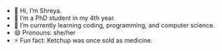 - 👋 Hi, I’m Shreya.
- 👀 I’m a PhD student in my 4th year.
- 🌱 I’m currently learning coding, programming, and computer science.
- 😄 Pronouns: she/her
- ⚡ Fun fact: Ketchup was once sold as medicine.

<!---
bavishishreya/bavishishreya is a ✨ special ✨ repository because its `README.md` (this file) appears on your GitHub profile.
You can click the Preview link to take a look at your changes.
--->
